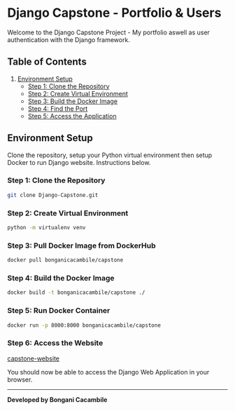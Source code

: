 # Django Capstone - Portfolio & Users

Welcome to the Django Capstone Project - My portfolio aswell as user authentication with the Django framework.

## Table of Contents
1. [Environment Setup](#environment-setup)
    - [Step 1: Clone the Repository](#step-1-clone-the-repsitory)
    - [Step 2: Create Virtual Environment](#step-3-create-virtual-environment)
    - [Step 3: Build the Docker Image](#step-4-pull-docker-image-from-dockerhub)
    - [Step 4: Find the Port](#step-5-build-the-docker-image)
    - [Step 5: Access the Application](#step-6-run-docker-container)

## Environment Setup

Clone the repository, setup your Python virtual environment then setup Docker to run Django website. Instructions below.

### Step 1: Clone the Repository

```bash
git clone Django-Capstone.git
```

### Step 2: Create Virtual Environment

```bash
python -m virtualenv venv
```

### Step 3: Pull Docker Image from DockerHub

```bash
docker pull bonganicacambile/capstone
```

### Step 4: Build the Docker Image

```bash
docker build -t bonganicacambile/capstone ./
```

### Step 5: Run Docker Container

```bash
docker run -p 8000:8000 bonganicacambile/capstone
```

### Step 6: Access the Website

[capstone-website](http://127.0.0.1:8000)

You should now be able to access the Django Web Application in your browser.

---
**Developed by Bongani Cacambile**